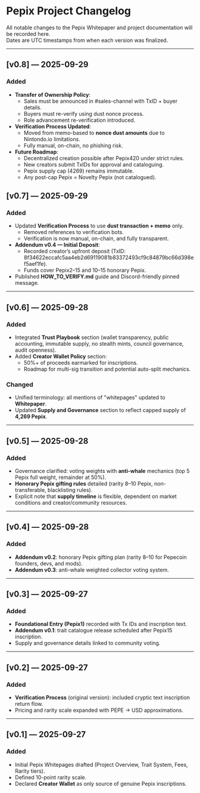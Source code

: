 # Pepix Project Changelog

All notable changes to the Pepix Whitepaper and project documentation will be recorded here.  
Dates are UTC timestamps from when each version was finalized.  

---
## [v0.8] — 2025-09-29
### Added
- **Transfer of Ownership Policy**:
  - Sales must be announced in #sales-channel with TxID + buyer details.
  - Buyers must re-verify using dust nonce process.
  - Role advancement re-verification introduced.
- **Verification Process Updated**:
  - Moved from memo-based to **nonce dust amounts** due to Nintondo.io limitations.
  - Fully manual, on-chain, no phishing risk.
- **Future Roadmap**:
  - Decentralized creation possible after Pepix420 under strict rules.
  - New creators submit TxIDs for approval and cataloguing.
  - Pepix supply cap (4269) remains immutable.
  - Any post-cap Pepix = Novelty Pepix (not catalogued).


## [v0.7] — 2025-09-29
### Added
- Updated **Verification Process** to use **dust transaction + memo** only.  
  - Removed references to verification bots.  
  - Verification is now manual, on-chain, and fully transparent.  
- **Addendum v0.4 — Initial Deposit**:  
  - Recorded creator’s upfront deposit (TxID: 8f34622eccafc5aa4eb2d69119081b83372493cf9c84879bc66d398ef5aef1fe).  
  - Funds cover Pepix2–15 and 10–15 honorary Pepix.  
- Published **HOW_TO_VERIFY.md** guide and Discord-friendly pinned message.  

---

## [v0.6] — 2025-09-28
### Added
- Integrated **Trust Playbook** section (wallet transparency, public accounting, immutable supply, no stealth mints, council governance, audit openness).  
- Added **Creator Wallet Policy** section:
  - 50%+ of proceeds earmarked for inscriptions.  
  - Roadmap for multi-sig transition and potential auto-split mechanics.  

### Changed
- Unified terminology: all mentions of "whitepages" updated to **Whitepaper**.  
- Updated **Supply and Governance** section to reflect capped supply of **4,269 Pepix**.  

---

## [v0.5] — 2025-09-28
### Added
- Governance clarified: voting weights with **anti-whale** mechanics (top 5 Pepix full weight, remainder at 50%).  
- **Honorary Pepix gifting rules** detailed (rarity 8–10 Pepix, non-transferable, blacklisting rules).  
- Explicit note that **supply timeline** is flexible, dependent on market conditions and creator/community resources.  

---

## [v0.4] — 2025-09-28
### Added
- **Addendum v0.2**: honorary Pepix gifting plan (rarity 8–10 for Pepecoin founders, devs, and mods).  
- **Addendum v0.3**: anti-whale weighted collector voting system.  

---

## [v0.3] — 2025-09-27
### Added
- **Foundational Entry (Pepix1)** recorded with Tx IDs and inscription text.  
- **Addendum v0.1**: trait catalogue release scheduled after Pepix15 inscription.  
- Supply and governance details linked to community voting.  

---

## [v0.2] — 2025-09-27
### Added
- **Verification Process** (original version): included cryptic text inscription return flow.  
- Pricing and rarity scale expanded with PEPE → USD approximations.  

---

## [v0.1] — 2025-09-27
### Added
- Initial Pepix Whitepages drafted (Project Overview, Trait System, Fees, Rarity tiers).  
- Defined 10-point rarity scale.  
- Declared **Creator Wallet** as only source of genuine Pepix inscriptions.  


